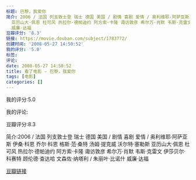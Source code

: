 ```yaml
---
标题: 巴黎，我爱你
简介: 2006 / 法国 列支敦士登 瑞士 德国 美国 / 剧情 喜剧 爱情 / 奥利维耶·阿萨亚斯 伊桑·科恩 乔尔·科恩 格斯·范·桑特 汤姆·提克威 沃尔特·塞勒斯
  亚历山大·佩恩 杜可风 热拉尔·德帕迪约 阿方索·卡隆 诹访敦彦 希尔万·肖默 韦斯·克雷文 伊莎贝尔·科赛特 顾伦德·查达哈 文森佐·纳塔利 / 朱丽叶·比诺什
  威廉·达福
豆瓣评分: '8.3'
链接: https://movie.douban.com/subject/1783772/
创建时间: '2008-05-27 14:50:52'
我的评分: '5.0'
标签:
评论:
date: 2008-05-27 14:50:52
title: 看了电影 - 巴黎，我爱你
tags: [电影]
categories: []
---
```


我的评分:5.0

我的评论:

豆瓣评分:8.3

简介:2006 / 法国 列支敦士登 瑞士 德国 美国 / 剧情 喜剧 爱情 / 奥利维耶·阿萨亚斯 伊桑·科恩 乔尔·科恩 格斯·范·桑特 汤姆·提克威 沃尔特·塞勒斯 亚历山大·佩恩 杜可风 热拉尔·德帕迪约 阿方索·卡隆 诹访敦彦 希尔万·肖默 韦斯·克雷文 伊莎贝尔·科赛特 顾伦德·查达哈 文森佐·纳塔利 / 朱丽叶·比诺什 威廉·达福

[豆瓣链接](https://movie.douban.com/subject/1783772/)

